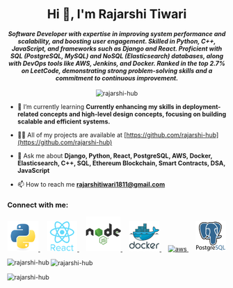 <h1 align="center">Hi 👋, I'm Rajarshi Tiwari</h1>
<i><h4 align="center">Software Developer with expertise in improving system performance and scalability, and boosting user engagement. Skilled in Python, C++, JavaScript, and frameworks such as Django and React. Proficient with SQL (PostgreSQL, MySQL) and NoSQL (Elasticsearch) databases, along with DevOps tools like AWS, Jenkins, and Docker.
Ranked in the top 2.7% on LeetCode, demonstrating strong problem-solving skills and a commitment to continuous improvement.</b></h4></i>

<p align="center"> <img src="https://komarev.com/ghpvc/?username=rajarshi-hub&label=Profile%20views&color=0e75b6&style=flat" alt="rajarshi-hub" /> </p>

- 🌱 I’m currently learning **Currently enhancing my skills in deployment-related concepts and high-level design concepts, focusing on building scalable and efficient systems.**

- 👨‍💻 All of my projects are available at [https://github.com/rajarshi-hub](https://github.com/rajarshi-hub)

- 💬 Ask me about **Django, Python, React, PostgreSQL, AWS, Docker, Elasticsearch, C++, SQL, Ethereum Blockchain, Smart Contracts, DSA, JavaScript**

- 📫 How to reach me **rajarshitiwari1811@gmail.com**

<h3 align="left">Connect with me:</h3>
<p align="center">
  <!-- Python -->
  <a href="https://www.python.org" target="_blank">
    <img src="https://raw.githubusercontent.com/devicons/devicon/master/icons/python/python-original.svg" alt="python" width="70" height="70"/>
  </a>
  &nbsp;&nbsp;&nbsp;
  <!-- React -->
  <a href="https://reactjs.org/" target="_blank">
    <img src="https://raw.githubusercontent.com/devicons/devicon/master/icons/react/react-original-wordmark.svg" alt="react" width="70" height="70"/>
  </a>
  &nbsp;&nbsp;&nbsp;
  <!-- Node.js -->
  <a href="https://nodejs.org" target="_blank">
    <img src="https://raw.githubusercontent.com/devicons/devicon/master/icons/nodejs/nodejs-original-wordmark.svg" alt="nodejs" width="80" height="80"/>
  </a>
  &nbsp;&nbsp;&nbsp;
  <!-- Docker -->
  <a href="https://www.docker.com/" target="_blank">
    <img src="https://raw.githubusercontent.com/devicons/devicon/master/icons/docker/docker-original-wordmark.svg" alt="docker" width="70" height="70"/>
  </a>
  &nbsp;&nbsp;&nbsp;
  <!-- AWS -->
  <a href="https://aws.amazon.com" target="_blank">
    <img src="https://www.vectorlogo.zone/logos/amazon_aws/amazon_aws-icon.svg" alt="aws" width="70" height="70"/>
  </a>
  &nbsp;&nbsp;&nbsp;
  <!-- PostgreSQL -->
  <a href="https://www.postgresql.org/" target="_blank">
    <img src="https://raw.githubusercontent.com/devicons/devicon/master/icons/postgresql/postgresql-original-wordmark.svg" alt="postgresql" width="70" height="70"/>
  </a>
</p>
<p><img align="left" src="https://github-readme-stats.vercel.app/api/top-langs?username=rajarshi-hub&show_icons=true&locale=en&layout=compact" alt="rajarshi-hub" /></p>

<p>&nbsp;<img align="center" src="https://github-readme-stats.vercel.app/api?username=rajarshi-hub&show_icons=true&locale=en" alt="rajarshi-hub" /></p>

<p><img align="center" src="https://github-readme-streak-stats.herokuapp.com/?user=rajarshi-hub&" alt="rajarshi-hub" /></p>
